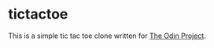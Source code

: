 # tictactoe

This is a simple tic tac toe clone written for [The Odin Project](http://www.theodinproject.com/ruby-programming/oop).
